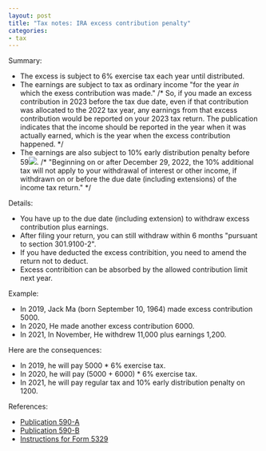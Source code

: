 ```yaml
---
layout: post
title: "Tax notes: IRA excess contribution penalty"
categories:
- tax
---
```


Summary:

- The excess is subject to 6% exercise tax each year until distributed.
- The earnings are subject to tax as ordinary income "for the year
_in_ which the exess contribution was made." /* So, if you made an excess
contribution in 2023 before the tax due date, even if that contribution was allocated to
the 2022 tax year, any earnings from that excess contribution would
be reported on your 2023 tax return. The publication indicates
that the income should be reported in the year when it was
actually earned, which is the year when the excess contribution happened. */
- The earnings are also subject to 10% early distribution penalty before 59<img src="https://latex.codecogs.com/svg.latex?\tiny\frac{1}{2}">. /* "Beginning on or after December 29, 2022, the 10% additional tax will not apply to your withdrawal of interest or other income, if withdrawn on or before the due date (including extensions) of the income tax return." */

Details:

- You have up to the due date (including extension) to withdraw excess contribution plus earnings.
- After filing your return, you can still withdraw within 6 months "pursuant to section 301.9100-2".
- If you have deducted the excess contribition, you need to amend the return not to deduct.
- Excess contribition can be absorbed by the allowed contribution limit next year.

Example:

- In 2019, Jack Ma (born September 10, 1964) made excess contribution 5000.
- In 2020, He made another excess contribution 6000.
- In 2021, In November, He withdrew 11,000 plus earnings 1,200.

Here are the consequences:

- In 2019, he will pay 5000 * 6% exercise tax.
- In 2020, he will pay (5000 + 6000) * 6% exercise tax.
- In 2021, he will pay regular tax and 10% early distribution penalty on 1200.

References: 

- <a href="https://www.irs.gov/pub/irs-pdf/p590a.pdf" target="_blank">Publication 590-A</a>
- <a href="https://www.irs.gov/pub/irs-pdf/p590b.pdf" target="_blank">Publication 590-B</a>
- <a href="https://www.irs.gov/pub/irs-pdf/i5329.pdf" target="_blank">Instructions for Form 5329</a>
